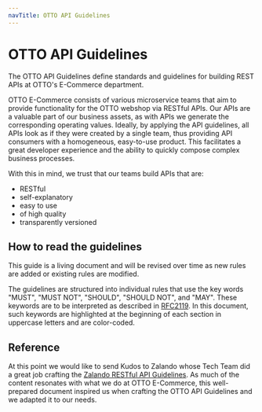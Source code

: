 ```yaml
---
navTitle: OTTO API Guidelines
---
```


# OTTO API Guidelines

The OTTO API Guidelines define standards and guidelines for building REST APIs at OTTO's E-Commerce department.

OTTO E-Commerce consists of various microservice teams that aim to provide functionality for the OTTO webshop via RESTful APIs.
Our APIs are a valuable part of our business assets, as with APIs we generate the corresponding operating values.
Ideally, by applying the API guidelines, all APIs look as if they were created by a single team, thus providing API consumers with a homogeneous, easy-to-use product.
This facilitates a great developer experience and the ability to quickly compose complex business processes.

With this in mind, we trust that our teams build APIs that are:

- RESTful
- self-explanatory
- easy to use
- of high quality
- transparently versioned

## How to read the guidelines

This guide is a living document and will be revised over time as new rules are added or existing rules are modified.

The guidelines are structured into individual rules that use the key words "MUST", "MUST NOT", "SHOULD", "SHOULD NOT", and "MAY".
These keywords are to be interpreted as described in [RFC2119](https://www.ietf.org/rfc/rfc2119.txt).
In this document, such keywords are highlighted at the beginning of each section in uppercase letters and are color-coded.

## Reference

At this point we would like to send Kudos to Zalando whose Tech Team did a great job crafting the [Zalando RESTful API Guidelines](https://opensource.zalando.com/restful-api-guidelines/#).
As much of the content resonates with what we do at OTTO E-Commerce, this well-prepared document inspired us when crafting the OTTO API Guidelines and we adapted it to our needs.
